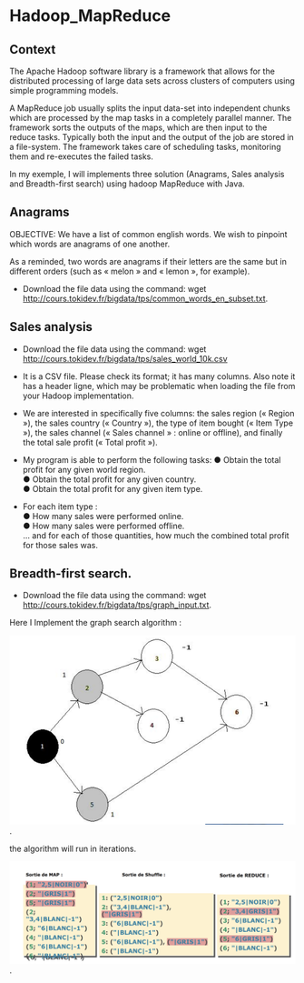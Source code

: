 # Hadoop_MapReduce

##  Context 
The Apache Hadoop software library is a framework that allows for the distributed processing of large data sets across clusters of computers using simple programming models.

A MapReduce job usually splits the input data-set into independent chunks which are processed by the map tasks in a completely parallel manner. The framework sorts the outputs of the maps, which are then input to the reduce tasks. Typically both the input and the output of the job are stored in a file-system. The framework takes care of scheduling tasks, monitoring them and re-executes the failed tasks.

In my exemple, I will implements three solution (Anagrams, Sales analysis and Breadth-first search) using hadoop MapReduce with Java.

##  Anagrams

OBJECTIVE: We have a list of common english words. We wish to pinpoint which words are anagrams of one another.

As a reminded, two words are anagrams if their letters are the same but in different orders (such as « melon » and « lemon », for example).

- Download the file data using the command: wget http://cours.tokidev.fr/bigdata/tps/common_words_en_subset.txt. 


##  Sales analysis


- Download the file data using the command: wget http://cours.tokidev.fr/bigdata/tps/sales_world_10k.csv

- It is a CSV file. Please check its format; it has many columns. Also note it has a
header ligne, which may be problematic when loading the file from your Hadoop
implementation.

- We are interested in specifically five columns: the sales region (« Region »), the
sales country (« Country »), the type of item bought (« Item Type »), the sales
channel (« Sales channel » : online or offline), and finally the total sale profit
(« Total profit »).

- My program is able to perform the following tasks:
      ● Obtain the total profit for any given world region.  
      ● Obtain the total profit for any given country.  
      ● Obtain the total profit for any given item type.  
- For each item type :  
      ● How many sales were performed online.  
      ● How many sales were performed offline.  
             … and for each of those quantities, how much the combined total profit for those sales was.  
             
             
              
##  Breadth-first search. 


- Download the file data using the command: wget http://cours.tokidev.fr/bigdata/tps/graph_input.txt. 

Here I Implement the graph search algorithm :  

![This is an image](/Graph2.png). 

the algorithm will run in iterations. 

![This is an image](/Graph1.png). 


             
             
